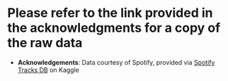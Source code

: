 # Please refer to the link provided in the acknowledgments for a copy of the raw data

- **Acknowledgements**: Data courtesy of Spotify, provided via [Spotify Tracks DB](https://www.kaggle.com/datasets/zaheenhamidani/ultimate-spotify-tracks-db/data) on Kaggle
